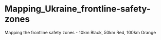 # Mapping_Ukraine_frontline-safety-zones
Mapping the frontline safety zones - 10km Black, 50km Red, 100km Orange

